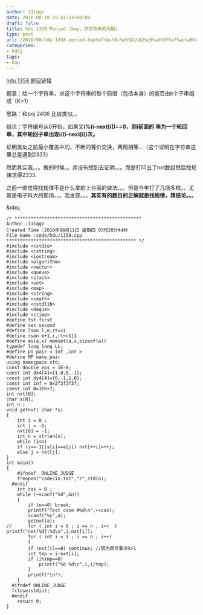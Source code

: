 ```yaml
---
author: 111qqz
date: 2016-08-10 19:41:13+00:00
draft: false
title: hdu 1358 Period (kmp，求字符串的周期)
type: post
url: /2016/08/hdu-1358-period-kmp%ef%bc%8c%e6%b1%82%e5%ad%97%e7%ac%a6%e4%b8%b2%e7%9a%84%e5%91%a8%e6%9c%9f/
categories:
- hdoj
tags:
- kmp
---
```


[hdu 1358 题目链接](http://acm.hdu.edu.cn/showproblem.php?pid=1358)

题意：给一个字符串，求这个字符串的每个前缀（包括本身）的能否由k个子串组成（K>1）

思路：和poj 2406 比较类似。。

结论：字符编号从0开始，如果又**i%(i-next[i])==0，则i前面的**
**串为一个轮回串，其中轮回子串出现i/(i-next[i])次。**

证明类似之前最小覆盖中的，不断的等价交换，两两相等...（这个证明在字符串这里总是遇到2333）

然而其实我。。。做的时候。。并没有想到去证明。。。而是打印出了nxt数组然后找规律求得2333.

之前一直觉得找规律不是什么拿的上台面的做法。。。但是今年打了几场多校。。尤其是电子科大的那场。。。我发现。。。**其实有的题目的正解就是找规律，猜结论。。。**







&nbs; 

    
    /* ***********************************************
    Author :111qqz
    Created Time :2016年08月11日 星期四 03时20分44秒
    File Name :code/hdu/1358.cpp
    ************************************************ */
    #include <cstdio>
    #include <cstring>
    #include <iostream>
    #include <algorithm>
    #include <vector>
    #include <queue>
    #include <stack>
    #include <set>
    #include <map>
    #include <string>
    #include <cmath>
    #include <cstdlib>
    #include <deque>
    #include <ctime>
    #define fst first
    #define sec second
    #define lson l,m,rt<<1
    #define rson m+1,r,rt<<1|1
    #define ms(a,x) memset(a,x,sizeof(a))
    typedef long long LL;
    #define pi pair < int ,int >
    #define MP make_pair
    using namespace std;
    const double eps = 1E-8;
    const int dx4[4]={1,0,0,-1};
    const int dy4[4]={0,-1,1,0};
    const int inf = 0x3f3f3f3f;
    const int N=1E6+7;
    int nxt[N];
    char a[N];
    int n ;
    void getnxt( char *s)
    {
        int i = 0 ;
        int j = -1;	
        nxt[0] = -1;
        int n = strlen(s);
        while (i<n)
    	if (j==-1||s[i]==a[j]) nxt[++i]=++j;
    	else j = nxt[j];
    }
    int main()
    {
    	#ifndef  ONLINE_JUDGE 
    	freopen("code/in.txt","r",stdin);
      #endif
    	int cas = 0 ; 
    	while (~scanf("%d",&n))
    	{
    	    if (n==0) break;
    	    printf("Test case #%d\n",++cas);
    	    scanf("%s",a);
    	    getnxt(a);
    //	    for ( int i = 0 ; i <= n ; i++  ) printf("nxt[%d]:%d\n",i,nxt[i]);
    	    for ( int i = 1 ; i <= n ; i++)
    	    {
    		if (nxt[i]==0) continue; //因为题目要求k>1
    		int tmp = i-nxt[i];
    		if (i%tmp==0)
    		    printf("%d %d\n",i,i/tmp);
    	    }
    	    printf("\n");
    	}
      #ifndef ONLINE_JUDGE  
      fclose(stdin);
      #endif
        return 0;
    }
    



